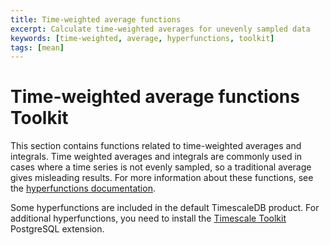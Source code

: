 ```yaml
---
title: Time-weighted average functions
excerpt: Calculate time-weighted averages for unevenly sampled data
keywords: [time-weighted, average, hyperfunctions, toolkit]
tags: [mean]
---
```


# Time-weighted average functions <tag type="toolkit">Toolkit</tag>
This section contains functions related to time-weighted averages and integrals.
Time weighted averages and integrals are commonly used in cases where a time
series is not evenly sampled, so a traditional average gives misleading results.
For more information about these functions, see the
[hyperfunctions documentation][hyperfunctions-time-weight-average].

Some hyperfunctions are included in the default TimescaleDB product. For
additional hyperfunctions, you need to install the
[Timescale Toolkit][install-toolkit] PostgreSQL extension.

<hyperfunctionTable
    hyperfunctionFamily='time-weighted averages'
    includeExperimental
    sortByType
/>

[hyperfunctions-time-weight-average]: /timescaledb/:currentVersion:/how-to-guides/hyperfunctions/time-weighted-averages/
[install-toolkit]: /timescaledb/:currentVersion:/how-to-guides/hyperfunctions/install-toolkit
